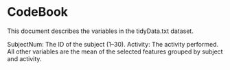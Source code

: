 # CodeBook

This document describes the variables in the tidyData.txt dataset.

SubjectNum: The ID of the subject (1–30).
Activity: The activity performed.
All other variables are the mean of the selected features grouped by subject and activity.
